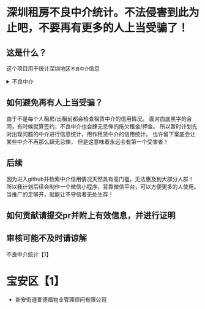 # 深圳租房不良中介统计。不法侵害到此为止吧，不要再有更多的人上当受骗了！

## 这是什么？
这个项目用于统计深圳地区`不良中介`信息
<details>
<summary>不良中介</summary>

1. 拖欠业主房屋租金，（不良中介不仅侵害租客利益，还会私吞房租，就像当年的蛋壳！）
2. 拖欠租客押金
</details>

## 如何避免再有人上当受骗？
由于不是每个人租房/出租前都会检查租赁中介的信用情况。
面对白底黑字的合同，有时候就算签约，不良中介也会肆无忌惮的拖欠租金/押金。
所以暂时计划先对出现问题的中介进行信息统计，用作租赁中介的信用统计。
也许留下案底会让某些中介不再那么肆无忌惮，
但是这意味着永远会有第一个受害者！

## 后续
因为进入github并检索中介信用情况天然具有高门槛，无法惠及到大部分人群！
所以我计划后续会制作一个微信小程序，背靠微信平台，可以方便更多的人使用。当推广的足够开，就能让不守信者无处生存！

## 如何贡献请提交pr并附上有效信息，并进行证明
审核可能不及时请谅解
----
不良中介统计【1】

# 宝安区【1】
- 新安街道爱德福物业管理顾问有限公司 

